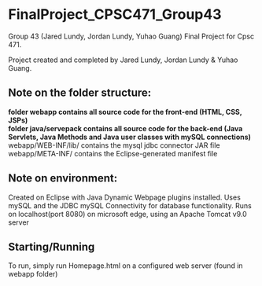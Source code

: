 # FinalProject_CPSC471_Group43
Group 43 (Jared Lundy, Jordan Lundy, Yuhao Guang) Final Project for Cpsc 471.

Project created and completed by Jared Lundy, Jordan Lundy & Yuhao Guang.

## Note on the folder structure:
<b>folder webapp contains all source code for the front-end (HTML, CSS, JSPs) <br>
folder java/servepack contains all source code for the back-end (Java Servlets, Java Methods and Java user classes with mySQL connections)</b>
<br> webapp/WEB-INF/lib/ contains the mysql jdbc connector JAR file 
<br> webapp/META-INF/ contains the Eclipse-generated manifest file

## Note on environment:
Created on Eclipse with Java Dynamic Webpage plugins installed. Uses mySQL and the JDBC mySQL Connectivity for database functionality. Runs on localhost(port 8080) on microsoft edge, using an Apache Tomcat v9.0 server

## Starting/Running
To run, simply run Homepage.html on a configured web server (found in webapp folder)
